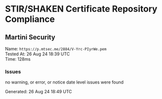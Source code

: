 # STIR/SHAKEN Certificate Repository Compliance

## Martini Security

Name: `https://p.mtsec.me/2884/V-Yrc-PIyrWe.pem`\
Tested At: 26 Aug 24 18:39 UTC\
Time: 128ms

### Issues

no warning, or error, or notice date level issues were found

Generated: 26 Aug 24 18:49 UTC